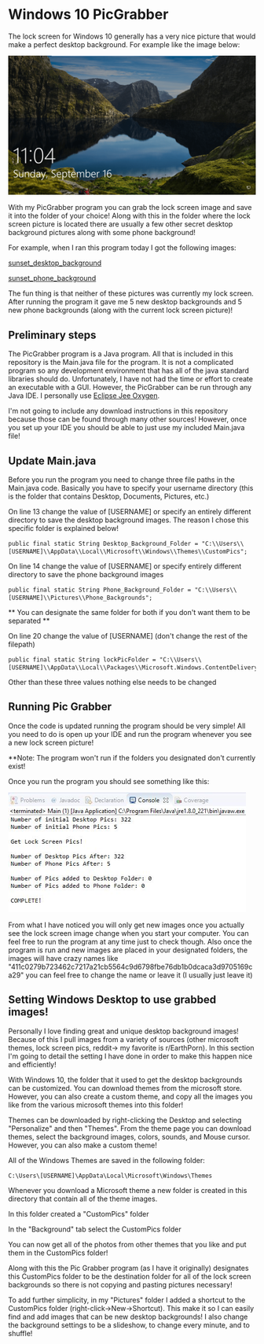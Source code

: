 # Windows 10 PicGrabber
The lock screen for Windows 10 generally has a very nice picture that would make a perfect desktop background. For example like the image below: 

![lock_screen_pic](readme_pics/lock-screen.png)

With my PicGrabber program you can grab the lock screen image and save it into the folder of your choice! Along with this in the folder where the lock screen picture is located there are usually a few other secret desktop background pictures along with some phone background!

For example, when I ran this program today I got the following images:

[sunset_desktop_background](readme_pics/desktop_sunset.jpg)

[sunset_phone_background](readme_pics/phone_sunset.jpg)

The fun thing is that neither of these pictures was currently my lock screen. After running the program it gave me 5 new desktop backgrounds and 5 new phone backgrounds (along with the current lock screen picture)!

## Preliminary steps
The PicGrabber program is a Java program. All that is included in this repository is the Main.java file for the program. It is not a complicated program so any development environment that has all of the java standard libraries should do. Unfortunately, I have not had the time or effort to create an executable with a GUI. However, the PicGrabber can be run through any Java IDE. I personally use [Eclipse Jee Oxygen](https://www.eclipse.org/downloads/).

I'm not going to include any download instructions in this repository because those can be found through many other sources! However, once you set up your IDE you should be able to just use my included Main.java file!

## Update Main.java
Before you run the program you need to change three file paths in the Main.java code. Basically you have to specify your username directory (this is the folder that contains Desktop, Documents, Pictures, etc.)

On line 13 change the value of [USERNAME] or specify an entirely different directory to save the desktop background images. 
The reason I chose this specific folder is explained below!

```
public final static String Desktop_Background_Folder = "C:\\Users\\[USERNAME]\\AppData\\Local\\Microsoft\\Windows\\Themes\\CustomPics";
```

On line 14 change the value of [USERNAME] or specify entirely different directory to save the phone background images
```
public final static String Phone_Background_Folder = "C:\\Users\\[USERNAME]\\Pictures\\Phone_Backgrounds";
```

** You can designate the same folder for both if you don't want them to be separated **

On line 20 change the value of [USERNAME] (don't change the rest of the filepath)

```
public final static String lockPicFolder = "C:\\Users\\[USERNAME]\\AppData\\Local\\Packages\\Microsoft.Windows.ContentDeliveryManager_cw5n1h2txyewy\\LocalState\\Assets";
```
Other than these three values nothing else needs to be changed

## Running Pic Grabber
Once the code is updated running the program should be very simple! All you need to do is open up your IDE and run the program whenever you see a new lock screen picture! 

**Note: The program won't run if the folders you designated don't currently exist!

Once you run the program you should see something like this: 

![eclipse_message](readme_pics/eclipse_message.JPG)

From what I have noticed you will only get new images once you actually see the lock screen image change when you start your computer. You can feel free to run the program at any time just to check though. Also once the program is run and new images are placed in your designated folders, the images will have crazy names like "411c0279b723462c7217a21cb5564c9d6798fbe76db1b0dcaca3d9705169ca29" you can feel free to change the name or leave it (I usually just leave it)

## Setting Windows Desktop to use grabbed images!

Personally I love finding great and unique desktop background images! Because of this I pull images from a variety of sources (other microsoft themes, lock screen pics, reddit-> my favorite is r/EarthPorn). In this section I'm going to detail the setting I have done in order to make this happen nice and efficiently!

With Windows 10, the folder that it used to get the desktop backgrounds can be customized. You can download themes from the microsoft store. However, you can also create a custom theme, and copy all the images you like from the various microsoft themes into this folder!

Themes can be downloaded by right-clicking the Desktop and selecting "Personalize" and then "Themes". From the theme page you can download themes, select the background images, colors, sounds, and Mouse cursor. However, you can also make a custom theme!

All of the Windows Themes are saved in the following folder:

```
C:\Users\[USERNAME]\AppData\Local\Microsoft\Windows\Themes
```
Whenever you download a Microsoft theme a new folder is created in this directory that contain all of the theme images.

In this folder created a "CustomPics" folder 

In the "Background" tab select the CustomPics folder

You can now get all of the photos from other themes that you like and put them in the CustomPics folder!

Along with this the Pic Grabber program (as I have it originally) designates this CustomPics folder to be the destination folder for all of the lock screen backgrounds so there is not copying and pasting pictures necessary!

To add further simplicity, in my "Pictures" folder I added a shortcut to the CustomPics folder (right-click->New->Shortcut). This make it so I can easily find and add images that can be new desktop backgrounds! I also change the background settings to be a slideshow, to change every minute, and to shuffle!

